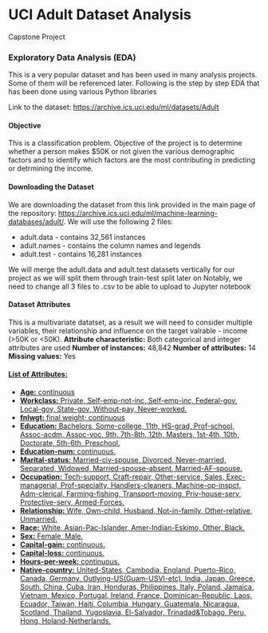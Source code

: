 # UCI Adult Dataset Analysis
Capstone Project

### Exploratory Data Analysis (EDA)
This is a very popular dataset and has been used in many analysis projects. Some of them will be referenced later. Following is the step by step EDA that has been done using various Python libraries

Link to the dataset: https://archive.ics.uci.edu/ml/datasets/Adult

#### Objective
This is a classification problem. Objective of the project is to determine whether a person makes $50K or not given the various demographic factors and to identify which factors are the most contributing in predicting or detrmining the income.

#### Downloading the Dataset
We are downloading the dataset from this link provided in the main page of the repository: https://archive.ics.uci.edu/ml/machine-learning-databases/adult/. We will use the following 2 files:
* adult.data - contains 32,561 instances
* adult.names - contains the column names and legends
* adult.test - contains 16,281 instances

We will merge the adult.data and adult.test datasets vertically for our project as we will split them through train-test split later on
Notably, we need to change all 3 files to .csv to be able to upload to Jupyter notebook

#### Dataset Attributes
This is a multivariate datatset, as a result we will need to consider multiple variables, their relationship and influence on the target valrable - income (>50K or <50K).
**Attribute characteristic:** Both categorical and integer attributes are used
**Number of instances:** 48,842
**Number of attributes:** 14
**Missing values:** Yes

#### <u>List of Attributes:<u>
* **Age:** continuous
* **Workclass:** Private, Self-emp-not-inc, Self-emp-inc, Federal-gov, Local-gov, State-gov, Without-pay, Never-worked. 
* **fnlwgt:** final weight; continuous
* **Education:** Bachelors, Some-college, 11th, HS-grad, Prof-school, Assoc-acdm, Assoc-voc, 9th, 7th-8th, 12th, Masters, 1st-4th, 10th, Doctorate, 5th-6th, Preschool.
* **Education-num:** continuous.
* **Marital-status:** Married-civ-spouse, Divorced, Never-married, Separated, Widowed, Married-spouse-absent, Married-AF-spouse. 
* **Occupation:** Tech-support, Craft-repair, Other-service, Sales, Exec-managerial, Prof-specialty, Handlers-cleaners, Machine-op-inspct, Adm-clerical, Farming-fishing, Transport-moving, Priv-house-serv, Protective-serv, Armed-Forces.
* **Relationship:** Wife, Own-child, Husband, Not-in-family, Other-relative, Unmarried.
* **Race:** White, Asian-Pac-Islander, Amer-Indian-Eskimo, Other, Black. 
* **Sex:** Female, Male.
* **Capital-gain:** continuous.
* **Capital-loss:** continuous.
* **Hours-per-week:** continuous.
* **Native-country:** United-States, Cambodia, England, Puerto-Rico, Canada, Germany, Outlying-US(Guam-USVI-etc), India, Japan, Greece, South, China, Cuba, Iran, Honduras, Philippines, Italy, Poland, Jamaica, Vietnam, Mexico, Portugal, Ireland, France, Dominican-Republic, Laos, Ecuador, Taiwan, Haiti, Columbia, Hungary, Guatemala, Nicaragua, Scotland, Thailand, Yugoslavia, El-Salvador, Trinadad&Tobago, Peru, Hong, Holand-Netherlands.
